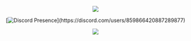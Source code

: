<div align="center">
  
![](https://github-readme-stats.vercel.app/api/top-langs/?username=beeeegi&theme=dark&hide_border=true&include_all_commits=false&count_private=false&layout=compact)

[![Discord Presence](https://lanyard-profile-readme.vercel.app/api/859866420887289877?theme=dark&animated=true&borderRadius=30px&idleMessage=Silently%20defying%20productivity...)](https://discord.com/users/859866420887289877)

[![](https://visitcount.itsvg.in/api?id=beeeegi&icon=3&color=12)](https://visitcount.itsvg.in)
